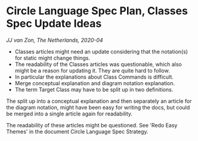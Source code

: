 Circle Language Spec Plan, Classes Spec Update Ideas
=========================
*JJ van Zon, The Netherlands, 2020-04*

* Classes articles might need an update considering that the notation(s) for static might change things.
* The readability of the Classes articles was questionable, which also might be a reason for updating it. They are quite hard to follow.
* In particular the explanations about Class Commands is difficult.
* Merge conceptual explanation and diagram notation explanation.
* The term Target Class may have to be split up in two definitions.

The split up into a conceptual explanation and then separately an article for the diagram notation, might have been easy for writing the docs, but could be merged into a single article again for readability.

The readability of these articles might be questioned. See 'Redo Easy Themes' in the document Circle Language Spec Strategy.
